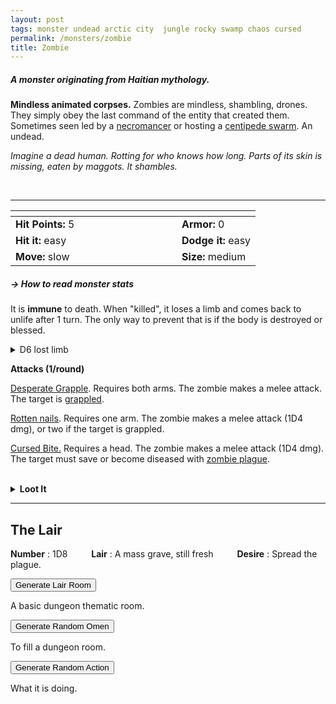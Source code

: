 ```yaml
---
layout: post
tags: monster undead arctic city  jungle rocky swamp chaos cursed
permalink: /monsters/zombie
title: Zombie
---
```


##### A monster originating from Haitian mythology.

**Mindless animated corpses.** Zombies are mindless, shambling, drones. They simply obey the last command of the entity that created them. Sometimes seen led by a [necromancer](/monsters/wizard) or hosting a [centipede swarm](/monsters/donestre). An undead.

_Imagine a dead human. Rotting for who knows how long. Parts of its skin is missing, eaten by maggots. It shambles._


<br>

---

|  <span style="display: inline-block; width:250px"></span>  |  |
| -------- | --------|
| **Hit Points:** 5 | **Armor:** 0 |
| **Hit it:** easy  | **Dodge it:** easy  |
| **Move:** slow     |  **Size:** medium | 

##### <span class="tooltip" data-tooltip="Armor = damage reduction · · · Easy/Normal/Hard = roll above 10/15/20 to beat">→ How to read monster stats</span>

It is **immune** to death. When "killed", it loses a limb and comes back to unlife after 1 turn. The only way to prevent that is if the body is destroyed or blessed.

<details markdown="1">
<summary>D6 lost limb</summary>
1. Left arm
1. Right arm
1. Left leg
1. Right leg
1. Head
1. Split in half
</details>

**Attacks (1/round)**

<ins>Desperate Grapple</ins>. Requires both arms. The zombie makes a melee attack. The target is [grappled](/2020/11/10/extra-rules/#conditions).

<ins>Rotten nails</ins>. Requires one arm. The zombie makes a melee attack (1D4 dmg), or two if the target is grappled.

<ins>Cursed Bite.</ins> Requires a head. The zombie makes a melee attack (1D4 dmg). The target must save or become diseased with [zombie plague](/2024/01/01/ZombiePlague/).

<br>
<details markdown="1">
<summary style="font-weight: bold;">Loot It</summary>
Zombies rarely hold anything material of value. But their still-animated limbs can be useful for alchemists and wizard. Their blood and entrails carry [zombie plague](/2024/01/01/ZombiePlague/), a biological weapon only used by the most immoral creatures.</details>

---

## The Lair

**Number** : 1D8 <span style="display: inline-block; width:30px"></span>
**Lair** : A mass grave, still fresh <span style="display: inline-block; width:30px"></span>
**Desire** : Spread the plague.

<button id="room-btn">Generate Lair Room</button>
<p id="RoomResult">A basic dungeon thematic room.</p>

<button id="generate-btn">Generate Random Omen</button>
<p id="RoamResult">To fill a dungeon room.</p>

<button onclick="generateMood()">Generate Random Action</button>
<p id="MoodResult">What it is doing.</p>
<script src="/scripts/generateMood.js"></script>

<br>

 <script src="https://code.jquery.com/jquery-3.6.0.min.js"></script>
<script>
      $(document).ready(function() {
        function generateResult(buttonId, resultId, columnRangeStart, columnRangeEnd) {
          $(buttonId).click(function() {
            var searchValue = "0033"; // Change this to the actual value you need

            $.get("/CSV/Monster - Index.csv", function(data) {
              var rows = data.split("\n").slice(1);
              var matchingRows = rows.filter(function(row) {
                var columns = row.split(",");
                return columns[0] === searchValue;
              });

              var selectedRow = matchingRows[Math.floor(Math.random() * matchingRows.length)];
              var selectedCell = selectedRow.split(",")[Math.floor(Math.random() * (columnRangeEnd - columnRangeStart + 1)) + columnRangeStart];

              $(resultId).html(selectedCell); // Use .html() to insert HTML content
            });
          });
        }

        generateResult("#room-btn", "#RoomResult", 38, 43);
        generateResult("#generate-btn", "#RoamResult", 3, 8);
      });
    </script>
